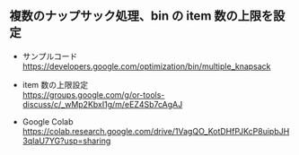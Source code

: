 ## 複数のナップサック処理、bin の item 数の上限を設定

- サンプルコード  
https://developers.google.com/optimization/bin/multiple_knapsack

- item 数の上限設定  
https://groups.google.com/g/or-tools-discuss/c/_wMp2KbxI1g/m/eEZ4Sb7cAgAJ

- Google Colab  
https://colab.research.google.com/drive/1VagQO_KotDHfPJKcP8uipbJH3qIaU7YG?usp=sharing
